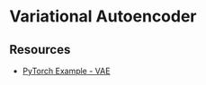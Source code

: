 # Variational Autoencoder

## Resources

* [PyTorch Example - VAE](https://github.com/pytorch/examples/tree/master/vae)

